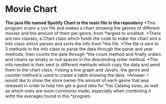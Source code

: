 # Movie Chart
**The java file named Spotify Chart is the main file in the repository**
*This program scans a csv file and makes a chart showing the genres of different movies and the amount of them per genre, from *largest to smallest.
*There are two classes, a Chart class which holds the code to make the chart and a Info class which parses and sorts the info from *the file.
*The file is sent to 5 methods in the info class to parse the data through the parse and year methods, then counts the data through *the count method and finally orders and cleans up empty or null spaces in the descending order method.
*The info needed is then sent to different mehtods which copy the data and send them to the chart class.
*Using a line graph and Javafx, the genre and counter method is used to create a table showing the data.
*Answer: I would like to show the store owner the amount of each genre that was released in order to help him get a good idea for *his Catalog sizes, as well as which ones are more commonly made, especially when combining it witht the averages found in this *program.
